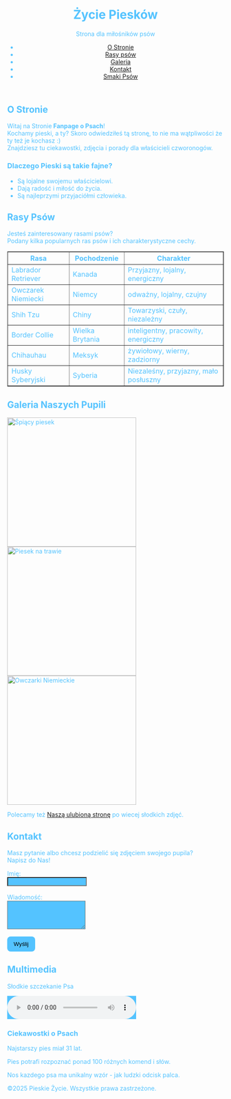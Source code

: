 <!DOCTYPE HTML>
<html lang="pl">
<head>
    <meta charset="UTF-8">
    <title>Fanpage o Psach</title>
<style>
    body {
        background-image: url("image7.jpg");
        background-size: cover;
        background-attachment: fixed;
    }
    body { 
        color:rgb(84, 195, 255);
    }
    button {
        background-color: rgb(84, 195, 255);/*
        */
        color:black; /*
        */
        border: none;
        border-radius: 8px;
        padding: 10px 15px;
        cursor: pointer;
    }
    input, textarea {
        background-color: rgb(84, 195, 255); /*
        */ 
        color:black;
    }
    audio {
        background-color: rgb(84, 195, 255); /*
        */
        color: black;
    }
</style>
</head>
    <header>
        <h1>Życie Piesków</h1>
        <p>Strona dla miłośników psów</p>
        <nav>
            <ul>
                <li><a href="#o stronie">O Stronie</a></li>
                <li><a href="#rasy">Rasy psów</a></li>
                <li><a href="#galeria">Galeria</a></li>
                <li><a href="#kontakt">Kontakt</a></li>
                <li><a href="https://www.smakipsow.pl" target="_blank">Smaki Psów</a></li>
            </ul>
        </nav>
    </header>
    <main>
        <section id="o stronie">
            <h2>O Stronie</h2>
            <p>Witaj na Stronie<strong> Fanpage o Psach</strong>!<br>Kochamy pieski, a ty? Skoro odwiedziłeś tą stronę, to nie ma wątpliwości że ty też je kochasz :)<br>Znajdziesz tu ciekawostki, zdjęcia i porady dla właścicieli czworonogów.</p> 
            <h3>Dlaczego Pieski są takie fajne?</h3>
                <ul>
                    <li>Są lojalne swojemu właścicielowi.</li>
                    <li>Dają radość i miłość do życia.</li>
                    <li>Są najleprzymi przyjaciółmi człowieka.</li>
                </ul>
        </section>
        <section id="rasy">
            <h2>Rasy Psów</h2>
            <p>Jesteś zainteresowany rasami psów?<br>Podany kilka popularnych ras psów i ich charakterystyczne cechy.</p>
                <table border="1">
                    <tr>
                        <th>Rasa</th>
                        <th>Pochodzenie</th>
                        <th>Charakter</th>
                    </tr>
                    <tr>
                        <td>Labrador Retriever</td>
                        <td>Kanada</td>
                        <td>Przyjazny, lojalny, energiczny</td>
                    </tr>
                    <tr>
                        <td>Owczarek Niemiecki</td>
                        <td>Niemcy</td>
                        <td>odważny, lojalny, czujny</td>
                    </tr>
                    <tr>
                        <td>Shih Tzu</td>
                        <td>Chiny</td>
                        <td>Towarzyski, czuły, niezależny</td>
                    </tr>
                    <tr>
                        <td>Border Collie</td>
                        <td>Wielka Brytania</td>
                        <td>inteligentny, pracowity, energiczny</td>
                    </tr>
                    <tr>
                        <td>Chihauhau</td>
                        <td>Meksyk</td>
                        <td>żywiołowy, wierny, zadziorny</td>
                    </tr>
                    <tr>
                        <td>Husky Syberyjski</td>
                        <td>Syberia</td>
                        <td>Niezaleśny, przyjazny, mało posłuszny</td>
                    </tr>
                </table>
        </section>
        <section id="galeria">
            <h2>Galeria Naszych Pupili</h2>
            <img src="./image2.jpg" alt="Śpiący piesek" width="300">
            <img src="./image3.jpg" alt="Piesek na trawie" width="300">
            <img src="./image1.jpg" alt="Owczarki Niemieckie" width="300">
            <p>Polecamy też <a href="https://www.istockphoto.com/pl/obrazy/psy" targer="_blank">Naszą ulubioną stronę</a> po wiecej słodkich zdjęć.</p>
        </section>
        <section id="kontakt">
            <h2>Kontakt</h2>
            <p>Masz pytanie albo chcesz podzielić się zdjęciem swojego pupila?<br>Napisz do Nas!</p>
                <form action="#" method="post">
                    <label for="name">Imię:</label><br>
                    <input type="text" id="name" name="name" required><br><br>
                    <label for="messaage">Wiadomość:</label><br>
                    <textarea id="message" name="message" rows="4" required></textarea><br><br>
                    <button type="submit">Wyślij</button>
                </form>
        </section>
        <section id="media">
            <h2>Multimedia</h2>
            <p>Słodkie szczekanie Psa</p>
            <audio controls>
                <source src="german-shepherd-barking-302356.mp3" type="audio/mpeg">Nie wyszło :(.
            </audio>
        </section>
        <aside>
            <h3>Ciekawostki o Psach</h3>
            <p>Najstarszy pies miał 31 lat.</p>
            <p>Pies potrafi rozpoznać ponad 100 różnych komend i słów.</p>
            <p>Nos kazdego psa ma unikalny wzór - jak ludzki odcisk palca.</p>
        </aside>
    </main>
    <footer>
        <p>&copy;2025 Pieskie Życie. Wszystkie prawa zastrzeżone.</p>
    </footer>
</body>
</html>
